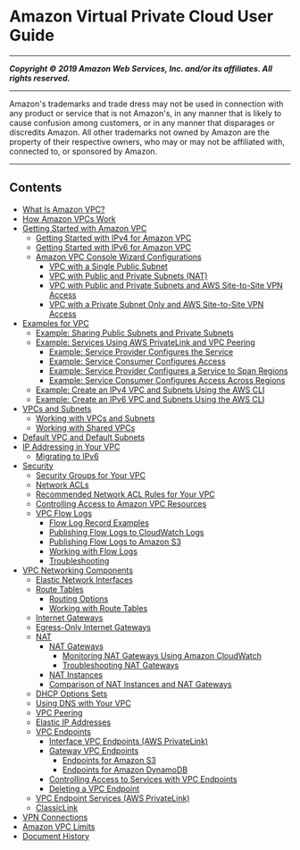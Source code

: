 # Amazon Virtual Private Cloud User Guide

-----
*****Copyright &copy; 2019 Amazon Web Services, Inc. and/or its affiliates. All rights reserved.*****

-----
Amazon's trademarks and trade dress may not be used in 
     connection with any product or service that is not Amazon's, 
     in any manner that is likely to cause confusion among customers, 
     or in any manner that disparages or discredits Amazon. All other 
     trademarks not owned by Amazon are the property of their respective
     owners, who may or may not be affiliated with, connected to, or 
     sponsored by Amazon.

-----
## Contents
+ [What Is Amazon VPC?](what-is-amazon-vpc.md)
+ [How Amazon VPCs Work](how-it-works.md)
+ [Getting Started with Amazon VPC](vpc-getting-started.md)
   + [Getting Started with IPv4 for Amazon VPC](getting-started-ipv4.md)
   + [Getting Started with IPv6 for Amazon VPC](get-started-ipv6.md)
   + [Amazon VPC Console Wizard Configurations](VPC_wizard.md)
      + [VPC with a Single Public Subnet](VPC_Scenario1.md)
      + [VPC with Public and Private Subnets (NAT)](VPC_Scenario2.md)
      + [VPC with Public and Private Subnets and AWS Site-to-Site VPN Access](VPC_Scenario3.md)
      + [VPC with a Private Subnet Only and AWS Site-to-Site VPN Access](VPC_Scenario4.md)
+ [Examples for VPC](VPC_Scenarios.md)
   + [Example: Sharing Public Subnets and Private Subnets](example-vpc-share.md)
   + [Example: Services Using AWS PrivateLink and VPC Peering](vpc-peer-region-example.md)
      + [Example: Service Provider Configures the Service](vpc--region-peering-provider-side.md)
      + [Example: Service Consumer Configures Access](vpc-region-peering-consumer-side.md)
      + [Example: Service Provider Configures a Service to Span Regions](vpc-inter-region-peering-provider-side.md)
      + [Example: Service Consumer Configures Access Across Regions](vpc-inter-region-peering-consumer-side.md)
   + [Example: Create an IPv4 VPC and Subnets Using the AWS CLI](vpc-subnets-commands-example.md)
   + [Example: Create an IPv6 VPC and Subnets Using the AWS CLI](vpc-subnets-commands-example-ipv6.md)
+ [VPCs and Subnets](VPC_Subnets.md)
   + [Working with VPCs and Subnets](working-with-vpcs.md)
   + [Working with Shared VPCs](vpc-sharing.md)
+ [Default VPC and Default Subnets](default-vpc.md)
+ [IP Addressing in Your VPC](vpc-ip-addressing.md)
   + [Migrating to IPv6](vpc-migrate-ipv6.md)
+ [Security](VPC_Security.md)
   + [Security Groups for Your VPC](VPC_SecurityGroups.md)
   + [Network ACLs](vpc-network-acls.md)
   + [Recommended Network ACL Rules for Your VPC](vpc-recommended-nacl-rules.md)
   + [Controlling Access to Amazon VPC Resources](VPC_IAM.md)
   + [VPC Flow Logs](flow-logs.md)
      + [Flow Log Record Examples](flow-logs-records-examples.md)
      + [Publishing Flow Logs to CloudWatch Logs](flow-logs-cwl.md)
      + [Publishing Flow Logs to Amazon S3](flow-logs-s3.md)
      + [Working with Flow Logs](working-with-flow-logs.md)
      + [Troubleshooting](flow-logs-troubleshooting.md)
+ [VPC Networking Components](VPC_Networking.md)
   + [Elastic Network Interfaces](VPC_ElasticNetworkInterfaces.md)
   + [Route Tables](VPC_Route_Tables.md)
      + [Routing Options](route-table-options.md)
      + [Working with Route Tables](WorkWithRouteTables.md)
   + [Internet Gateways](VPC_Internet_Gateway.md)
   + [Egress-Only Internet Gateways](egress-only-internet-gateway.md)
   + [NAT](vpc-nat.md)
      + [NAT Gateways](vpc-nat-gateway.md)
         + [Monitoring NAT Gateways Using Amazon CloudWatch](vpc-nat-gateway-cloudwatch.md)
         + [Troubleshooting NAT Gateways](nat-gateway-troubleshooting.md)
      + [NAT Instances](VPC_NAT_Instance.md)
      + [Comparison of NAT Instances and NAT Gateways](vpc-nat-comparison.md)
   + [DHCP Options Sets](VPC_DHCP_Options.md)
   + [Using DNS with Your VPC](vpc-dns.md)
   + [VPC Peering](vpc-peering.md)
   + [Elastic IP Addresses](vpc-eips.md)
   + [VPC Endpoints](vpc-endpoints.md)
      + [Interface VPC Endpoints (AWS PrivateLink)](vpce-interface.md)
      + [Gateway VPC Endpoints](vpce-gateway.md)
         + [Endpoints for Amazon S3](vpc-endpoints-s3.md)
         + [Endpoints for Amazon DynamoDB](vpc-endpoints-ddb.md)
      + [Controlling Access to Services with VPC Endpoints](vpc-endpoints-access.md)
      + [Deleting a VPC Endpoint](delete-vpc-endpoint.md)
   + [VPC Endpoint Services (AWS PrivateLink)](endpoint-service.md)
   + [ClassicLink](vpc-classiclink.md)
+ [VPN Connections](vpn-connections.md)
+ [Amazon VPC Limits](amazon-vpc-limits.md)
+ [Document History](WhatsNew.md)